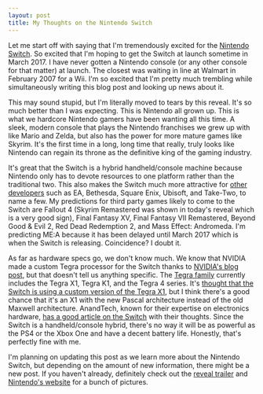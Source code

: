 ```yaml
---
layout: post
title: My Thoughts on the Nintendo Switch
---
```


Let me start off with saying that I'm tremendously excited for the [Nintendo Switch](https://www.youtube.com/watch?v=f5uik5fgIaI). So excited that I'm hoping to get the Switch at launch sometime in March 2017. I have never gotten a Nintendo console (or any other console for that matter) at launch. The closest was waiting in line at Walmart in February 2007 for a Wii. I'm so excited that I'm pretty much trembling while simultaneously writing this blog post and looking up news about it. 

This may sound stupid, but I'm literally moved to tears by this reveal. It's so much better than I was expecting. This is Nintendo all grown up. This is what we hardcore Nintendo gamers have been wanting all this time. A sleek, modern console that plays the Nintendo franchises we grew up with like Mario and Zelda, but also has the power for more mature games like Skyrim. It's the first time in a long, long time that really, truly looks like Nintendo can regain its throne as the definitive king of the gaming industry.

It's great that the Switch is a hybrid handheld/console machine because Nintendo only has to devote resources to one platform rather than the traditional two. This also makes the Switch much more attractive for [other developers](http://www.express.co.uk/entertainment/gaming/723473/Nintendo-Switch-specs-NVIDIA-Nintendo-NX) such as EA, Bethesda, Square Enix, Ubisoft, and Take-Two, to name a few. My predictions for third party games likely to come to the Switch are Fallout 4 (Skyrim Remastered was shown in today's reveal which is a very good sign), Final Fantasy XV, Final Fantasy VII Remastered, Beyond Good & Evil 2, Red Dead Redemption 2, and Mass Effect: Andromeda. I'm predicting ME:A because it has been delayed until March 2017 which is when the Switch is releasing. Coincidence? I doubt it.

As far as hardware specs go, we don't know much. We know that NVIDIA made a custom Tegra processor for the Switch thanks to [NVIDIA's blog post](https://blogs.nvidia.com/blog/2016/10/20/nintendo-switch/), but that doesn't tell us anything specific. The [Tegra family](http://www.nvidia.com/object/tegra-x1-processor.html) currently includes the Tegra X1, Tegra K1, and the Tegra 4 series. It's [thought that the Switch is using a custom version of the Tegra X1](http://www.polygon.com/2016/10/20/12288138/how-powerful-will-the-nintendo-switch-be-xbox-one-ps4-comparison), but I think there's a good chance that it's an X1 with the new Pascal architecture instead of the old Maxwell architecture. AnandTech, known for their expertise on electronics hardware, [has a good article on the Switch](http://www.anandtech.com/show/10777/nintendo-announces-switch-portable-gaming-console-powered-by-nvidia-tegra) with their thoughts. Since the Switch is a handheld/console hybrid, there's no way it will be as powerful as the PS4 or the Xbox One and have a decent battery life. Honestly, that's perfectly fine with me. 

I'm planning on updating this post as we learn more about the Nintendo Switch, but depending on the amount of new information, there might be a new post. If you haven't already, definitely check out the [reveal trailer](https://www.youtube.com/watch?v=f5uik5fgIaI) and [Nintendo's website](http://www.nintendo.com/switch) for a bunch of pictures.


    
